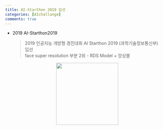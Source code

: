 ```yaml
---
title: AI-Starthon 2019 입선 
categories: [AIchallange]
comments: true
---
```


* 2019 AI-Starthon2019
  > 2019 인공지능 개방형 경진대회 AI Starthon 2019 (과학기술정보통신부) 입선    
  >    face super resolution 부분 2위 - RDS Model + 앙상블 
    <a href="https://aihub.or.kr/problem_contest/1581">
        <p align="center"><img src="https://aihub.or.kr/sites/default/files/65727203_2044158269226065_3294910360426905600_o.jpg" width="200px" /></p>
    </a>

  
  
